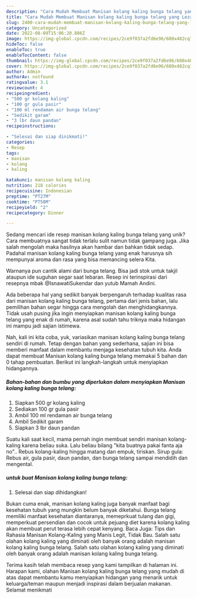 ```yaml
---
description: "Cara Mudah Membuat Manisan kolang kaling bunga telang yang Lezat Sekali"
title: "Cara Mudah Membuat Manisan kolang kaling bunga telang yang Lezat Sekali"
slug: 2400-cara-mudah-membuat-manisan-kolang-kaling-bunga-telang-yang-lezat-sekali
category: Uncategorized
date: 2022-08-09T15:06:20.886Z
image: https://img-global.cpcdn.com/recipes/2ce9f037a2fd6e96/680x482cq70/manisan-kolang-kaling-bunga-telang-foto-resep-utama.jpg
hideToc: false
enableToc: true
enableTocContent: false
thumbnail: https://img-global.cpcdn.com/recipes/2ce9f037a2fd6e96/680x482cq70/manisan-kolang-kaling-bunga-telang-foto-resep-utama.jpg
cover: https://img-global.cpcdn.com/recipes/2ce9f037a2fd6e96/680x482cq70/manisan-kolang-kaling-bunga-telang-foto-resep-utama.jpg
author: Admin
authorAv: notfound
ratingvalue: 3.1
reviewcount: 4
recipeingredient:
- "500 gr kolang kaling"
- "100 gr gula pasir"
- "100 ml rendaman air bunga telang"
- "Sedikit garam"
- "3 lbr daun pandan"
recipeinstructions:

- "Selesai dan siap dinikmati!"
categories:
- Resep
tags:
- manisan
- kolang
- kaling

katakunci: manisan kolang kaling 
nutrition: 218 calories
recipecuisine: Indonesian
preptime: "PT27M"
cooktime: "PT58M"
recipeyield: "2"
recipecategory: Dinner

---
```





Sedang mencari ide resep manisan kolang kaling bunga telang yang unik? Cara membuatnya sangat tidak terlalu sulit namun tidak gampang juga. Jika salah mengolah maka hasilnya akan hambar dan bahkan tidak sedap. Padahal manisan kolang kaling bunga telang yang enak harusnya sih mempunyai aroma dan rasa yang bisa memancing selera Kita.





Warnanya pun cantik alami dari bunga telang. Bisa jadi stok untuk takjil ataupun ide suguhan segar saat lebaran. Resep ini terinspirasi dari resepnya mbak @IsnawatiSukendar dan yutub Mamah Andini.

Ada beberapa hal yang sedikit banyak berpengaruh terhadap kualitas rasa dari manisan kolang kaling bunga telang, pertama dari jenis bahan, lalu pemilihan bahan segar hingga cara mengolah dan menghidangkannya. Tidak usah pusing jika ingin menyiapkan manisan kolang kaling bunga telang yang enak di rumah, karena asal sudah tahu triknya maka hidangan ini mampu jadi sajian istimewa.






Nah, kali ini kita coba, yuk, variasikan manisan kolang kaling bunga telang sendiri di rumah. Tetap dengan bahan yang sederhana, sajian ini bisa memberi manfaat dalam membantu menjaga kesehatan tubuh kita. Anda dapat membuat Manisan kolang kaling bunga telang memakai 5 bahan dan 0 tahap pembuatan. Berikut ini langkah-langkah untuk menyiapkan hidangannya.

<!--inarticleads1-->

##### Bahan-bahan dan bumbu yang diperlukan dalam menyiapkan Manisan kolang kaling bunga telang:

1. Siapkan 500 gr kolang kaling
1. Sediakan 100 gr gula pasir
1. Ambil 100 ml rendaman air bunga telang
1. Ambil Sedikit garam
1. Siapkan 3 lbr daun pandan


Suatu kali saat kecil, mama pernah ingin membuat sendiri manisan kolang-kaling karena beliau suka. Lalu beliau bilang &#34;kita buatnya pakai fanta aja no&#34;.. Rebus kolang-kaling hingga matang dan empuk, tiriskan. Sirup gula: Rebus air, gula pasir, daun pandan, dan bunga telang sampai mendidih dan mengental. 

<!--inarticleads2-->

#####  untuk buat Manisan kolang kaling bunga telang:


1. Selesai dan siap dihidangkan!

Bukan cuma enak, manisan kolang kaling juga banyak manfaat bagi kesehatan tubuh yang mungkin belum banyak diketahui. Bunga telang memiliki manfaat kesehatan diantaranya, memeprkuat tulang dan gigi, memperkuat persendian dan cocok untuk pejuang diet karena kolang kaling akan membuat perut terasa lebih cepat kenyang. Baca Juga: Tips dan Rahasia Manisan Kolang-Kaling yang Manis Legit, Tidak Bau. Salah satu olahan kolang kaling yang diminati oleh banyak orang adalah manisan kolang kaling bunga telang. Salah satu olahan kolang kaling yang diminati oleh banyak orang adalah manisan kolang kaling bunga telang. 

Terima kasih telah membaca resep yang kami tampilkan di halaman ini. Harapan kami, olahan Manisan kolang kaling bunga telang yang mudah di atas dapat membantu kamu menyiapkan hidangan yang menarik untuk keluarga/teman maupun menjadi inspirasi dalam berjualan makanan. Selamat menikmati
